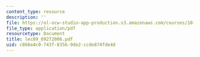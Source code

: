 ```yaml
---
content_type: resource
description: ''
file: https://ol-ocw-studio-app-production.s3.amazonaws.com/courses/10-569-synthesis-of-polymers-fall-2006/c866e4c0743f835b9de2ccde874fde4d_lec09_09272006.pdf
file_type: application/pdf
resourcetype: Document
title: lec09_09272006.pdf
uid: c866e4c0-743f-835b-9de2-ccde874fde4d
---
```

